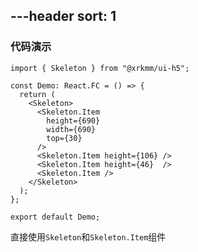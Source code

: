 ---header
sort: 1
---

### 代码演示

```tsx
import { Skeleton } from "@xrkmm/ui-h5";

const Demo: React.FC = () => {
  return (
    <Skeleton>
      <Skeleton.Item
        height={690}
        width={690}
        top={30}
      />
      <Skeleton.Item height={106} />
      <Skeleton.Item height={46}  />
      <Skeleton.Item />
    </Skeleton>
  );
};

export default Demo;
```

直接使用`Skeleton`和`Skeleton.Item`组件
